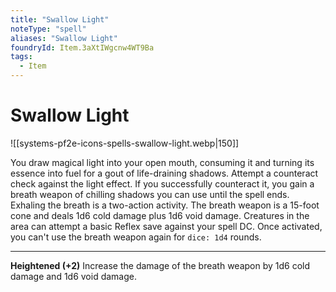 ```yaml
---
title: "Swallow Light"
noteType: "spell"
aliases: "Swallow Light"
foundryId: Item.3aXtIWgcnw4WT9Ba
tags:
  - Item
---
```


# Swallow Light
![[systems-pf2e-icons-spells-swallow-light.webp|150]]

You draw magical light into your open mouth, consuming it and turning its essence into fuel for a gout of life-draining shadows. Attempt a counteract check against the light effect. If you successfully counteract it, you gain a breath weapon of chilling shadows you can use until the spell ends. Exhaling the breath is a two-action activity. The breath weapon is a 15-foot cone and deals 1d6 cold damage plus 1d6 void damage. Creatures in the area can attempt a basic Reflex save against your spell DC. Once activated, you can't use the breath weapon again for `dice: 1d4` rounds.

* * *

**Heightened (+2)** Increase the damage of the breath weapon by 1d6 cold damage and 1d6 void damage.
